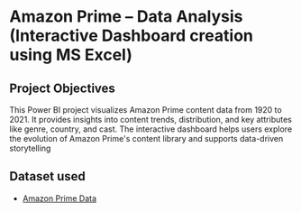 # Amazon Prime – Data Analysis (Interactive Dashboard creation using MS Excel)
## Project Objectives
This Power BI project visualizes Amazon Prime content data from 1920 to 2021. It provides insights into content trends, distribution, and key attributes like genre, country, and cast. The interactive dashboard helps users explore the evolution of Amazon Prime's content library and supports data-driven storytelling


## Dataset used
- <a href="https://www.kaggle.com/datasets/shivamb/amazon-prime-movies-and-tv-shows"> Amazon Prime Data </a>

